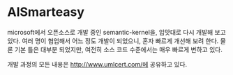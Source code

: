 # AISmarteasy

microsoft에서 오픈소스로 개발 중인 semantic-kernel을, 입맛대로 다시 개발해 보고 있다. 여러 명이 협업해서 어느 정도 개발이 되었으니, 혼자 빠르게 개선해 보려 한다. 
물론 기본 틀은 대부분 되었지만, 여전히 소스 코드 수준에서는 매우 빠르게 변하고 있다.

개발 과정의 모든 내용은 http://www.umlcert.com/에 공유하고 있다. 
